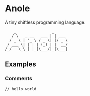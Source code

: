 # Anole

A tiny shiftless programming language.

```
    _                _
   / \   _ __   ___ | | ___
  / _ \ | '_ \ / _ \| |/ _ \
 / ___ \| | | | (_) | |  __/
/_/   \_\_| |_|\___/|_|\___|
```

## Examples

### Comments

```anole
// hello world
```
